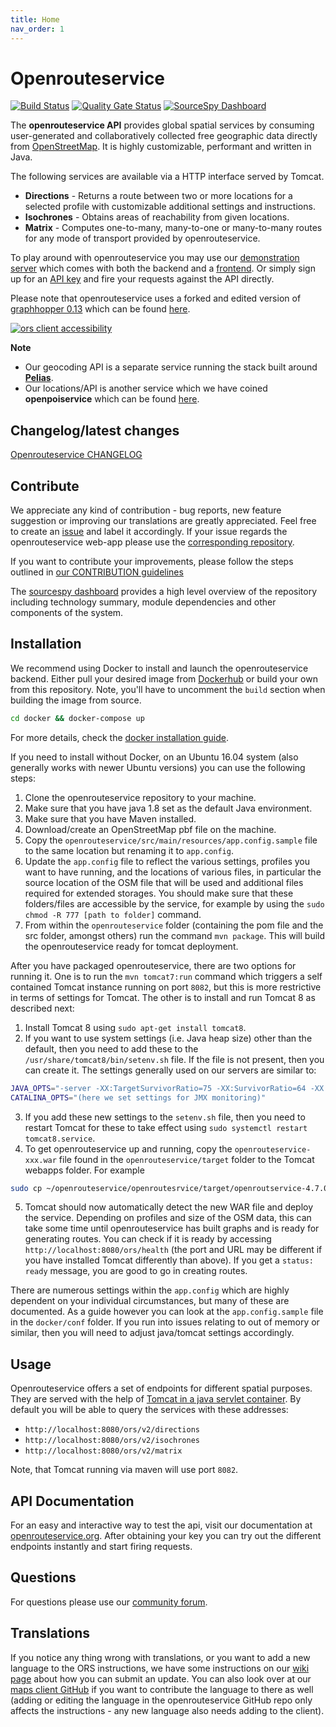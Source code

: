 ```yaml
---
title: Home
nav_order: 1
---
```


# Openrouteservice

[![Build Status](https://travis-ci.org/GIScience/openrouteservice.svg?branch=master)](https://travis-ci.org/GIScience/openrouteservice) 
[![Quality Gate Status](https://sonarcloud.io/api/project_badges/measure?project=GIScience_openrouteservice&metric=alert_status&branch=master)](https://sonarcloud.io/dashboard?id=GIScience_openrouteservice&metric)
[![SourceSpy Dashboard](https://sourcespy.com/shield.svg)](https://sourcespy.com/github/giscienceopenrouteservice/)

The **openrouteservice API** provides global spatial services by consuming user-generated and collaboratively collected free geographic data directly from [OpenStreetMap](http://www.openstreetmap.org). It is highly customizable, performant and written in Java.

The following services are available via a HTTP interface served by Tomcat.
- **Directions** - Returns a route between two or more locations for a selected profile with customizable additional settings and instructions.
- **Isochrones** - Obtains areas of reachability from given locations.
- **Matrix** - Computes one-to-many, many-to-one or many-to-many routes for any mode of transport provided by openrouteservice.

To play around with openrouteservice you may use our [demonstration server](https://maps.openrouteservice.org) which comes with both the backend and a [frontend](https://github.com/GIScience/openrouteservice-app). Or simply sign up for an [API key](https://openrouteservice.org) and fire your requests against the API directly.

Please note that openrouteservice uses a forked and edited version of [graphhopper 0.13](https://github.com/GIScience/graphhopper) which can be found [here](https://github.com/GIScience/graphhopper).

[![ors client accessibility](https://user-images.githubusercontent.com/23240110/30385487-9eac96b8-98a7-11e7-9357-afd4df8fccdf.png)](https://openrouteservice.org/reach)

**Note**

- Our geocoding API is a separate service running the stack built around [**Pelias**](https://github.com/pelias/pelias).
- Our locations/API is another service which we have coined **openpoiservice** which can be found [here](https://github.com/GIScience/openpoiservice).


## Changelog/latest changes

[Openrouteservice CHANGELOG](https://github.com/GIScience/openrouteservice/blob/master/CHANGELOG.md)

## Contribute

We appreciate any kind of contribution - bug reports, new feature suggestion or improving our translations are greatly appreciated. Feel free to create an [issue](https://github.com/GIScience/openrouteservice/issues) and label it accordingly. If your issue regards the openrouteservice web-app please use the [corresponding repository](https://github.com/GIScience/openrouteservice-app/issues).

If you want to contribute your improvements, please follow the steps outlined in [our CONTRIBUTION guidelines](./CONTRIBUTE.md)

The [sourcespy dashboard](https://sourcespy.com/github/giscienceopenrouteservice/) provides a high level overview of the repository including technology summary, module dependencies and other components of the system.

## Installation

We recommend using Docker to install and launch the openrouteservice backend. Either pull your desired image from [Dockerhub](https://hub.docker.com/repository/docker/openrouteservice/openrouteservice) or build your own from this repository. Note, you'll have to uncomment the `build` section when building the image from source.

```bash
cd docker && docker-compose up
```

For more details, check the [docker installation guide](docker/installation.md).

If you need to install without Docker, on an Ubuntu 16.04 system (also generally works with newer Ubuntu versions) you can use the following steps:

  1. Clone the openrouteservice repository to your machine.
  2. Make sure that you have java 1.8 set as the default Java environment.
  3. Make sure that you have Maven installed.
  4. Download/create an OpenStreetMap pbf file on the machine.
  5. Copy the `openrouteservice/src/main/resources/app.config.sample` file to the same location but renaming it to `app.config`.
  6. Update the `app.config` file to reflect the various settings, profiles you want to have running, and the locations of various files, in particular the source location of the OSM file that will be used and additional files required for extended storages. You should make sure that these folders/files are accessible by the service, for example by using the `sudo chmod -R 777 [path to folder]` command.
  7. From within the `openrouteservice` folder (containing the pom file and the src folder, amongst others) run the command `mvn package`. This will build the openrouteservice ready for tomcat deployment.

After you have packaged openrouteservice, there are two options for running it. One is to run the `mvn tomcat7:run` command which triggers a self contained Tomcat instance running on port `8082`, but this is more restrictive in terms of settings for Tomcat. The other is to install and run Tomcat 8 as described next:

  1. Install Tomcat 8 using `sudo apt-get install tomcat8`.
  2. If you want to use system settings (i.e. Java heap size) other than the default, then you need to add these to the `/usr/share/tomcat8/bin/setenv.sh` file. If the file is not present, then you can create it. The settings generally used on our servers are similar to:

```bash
JAVA_OPTS="-server -XX:TargetSurvivorRatio=75 -XX:SurvivorRatio=64 -XX:MaxTenuringThreshold=3 -XX:+UseConcMarkSweepGC -XX:+UseParNewGC -XX:ParallelGCThreads=4 -Xms114g -Xmx114g -XX:MaxMetaspaceSize=50m"
CATALINA_OPTS="(here we set settings for JMX monitoring)"
```

  3. If you add these new settings to the `setenv.sh` file, then you need to restart Tomcat for these to take effect using `sudo systemctl restart tomcat8.service`.
  4. To get openrouteservice up and running, copy the `openrouteservice-xxx.war` file found in the `openrouteservice/target` folder to the Tomcat webapps folder. For example

```bash
sudo cp ~/openrouteservice/openroutesrvice/target/openroutservice-4.7.0.war /var/lib/tomcat8/webapps/ors.war
```

  5. Tomcat should now automatically detect the new WAR file and deploy the service. Depending on profiles and size of the OSM data, this can take some time until openrouteservice has built graphs and is ready for generating routes. You can check if it is ready by accessing `http://localhost:8080/ors/health` (the port and URL may be different if you have installed Tomcat differently than above). If you get a `status: ready` message, you are good to go in creating routes.

There are numerous settings within the `app.config` which are highly dependent on your individual circumstances, but many of these are documented. As a guide however you can look at the `app.config.sample` file in the `docker/conf` folder. If you run into issues relating to out of memory or similar, then you will need to adjust java/tomcat settings accordingly.

## Usage

Openrouteservice offers a set of endpoints for different spatial purposes. They are served with the help of [Tomcat in a java servlet container](https://github.com/GIScience/openrouteservice/blob/master/openrouteservice/WebContent/WEB-INF/web.xml). By default you will be able to query the services with these addresses:

- `http://localhost:8080/ors/v2/directions`
- `http://localhost:8080/ors/v2/isochrones`
- `http://localhost:8080/ors/v2/matrix`

Note, that Tomcat running via maven will use port `8082`.

## API Documentation

For an easy and interactive way to test the api, visit our documentation at [openrouteservice.org](https://openrouteservice.org/dev/#/api-docs).
After obtaining your key you can try out the different endpoints instantly and start firing requests.


## Questions

For questions please use our [community forum](https://ask.openrouteservice.org).

## Translations

If you notice any thing wrong with translations, or you want to add a new language to the ORS instructions, we have some instructions on our [wiki page](https://github.com/GIScience/openrouteservice/wiki/Contributing-Translations) about how you can submit an update. You can also look over at our [maps client GitHub](https://github.com/GIScience/ors-map-client/#add-language) if you want to contribute the language to there as well (adding or editing the language in the openrouteservice GitHub repo only affects the instructions - any new language also needs adding to the client).
